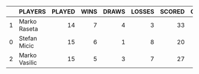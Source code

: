 |    | PLAYERS       |   PLAYED |   WINS |   DRAWS |   LOSSES |   SCORED |   CONCEDED |   POINTS |
|---:|:--------------|---------:|-------:|--------:|---------:|---------:|-----------:|---------:|
|  1 | Marko Raseta  |       14 |      7 |       4 |        3 |       33 |         24 |       25 |
|  0 | Stefan Micic  |       15 |      6 |       1 |        8 |       20 |         24 |       19 |
|  2 | Marko Vasilic |       15 |      5 |       3 |        7 |       27 |         29 |       18 |